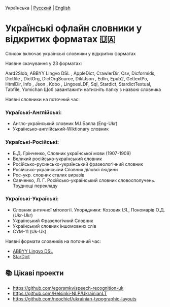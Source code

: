 Українська | [Русский](README_RU.md) | [English](README_EN.md) 
# Українські офлайн словники у відкритих форматах 🇺🇦

Список включає українські словники у відкритих форматах

Наявне скачування у 23 форматах:

Aard2Slob, ABBYY Lingvo DSL , AppleDict, CrawlerDir, Csv, Dicformids, Dictfile , DictOrg, DictOrgSource, DiktJson , Edlin, Epub2, GettextPo, HtmlDir, Info , Json , Kobo , LingoesLDF, Sql, Stardict, StardictTextual, Tabfile, Yomichan
Щоб завантажити натисніть папку з назвою словника

Наявні словники на поточний час:

### Україські-Англійські:
- Англо-український словник М.І.Балла (Eng-Ukr)
- Українсько-англійський-Wiktionary словник

### Україські-Російські:
- Б.Д. Грінченко, Словник української мови (1907-1909)
- Великий російсько-український словник
- Російсько-русинсько-український фразеологічний словник
- Російсько-український Словник ділової людини 
- Рос-укр. словник сталих виразів
- Савченко, Л. Г. Російсько-український словник словосполучень. Труднощі перекладу

### Україські-Україські:
- Словник античної мітології. Упорядники: Козовик І.Я., Пономарів О.Д. (Ukr-Ukr)
- Український Фразелогічний Словник
- Український словник іншомовних слів
- СУМ-11 (Uk-Uk)

Наявні формати словників на поточний час:
- [ABBYY Lingvo DSL](https://github.com/bakustarver/ukrdictionarieslistopensource/releases/download/0.1/ABBYY.Lingvo.DSL.Ukr.zip)
- [StarDict](https://github.com/bakustarver/ukrdictionarieslistopensource/releases/download/0.1/Stardict.Ukr.zip)


## 📚 Цікаві проекти
- https://github.com/egorsmkv/speech-recognition-uk
- https://github.com/Helsinki-NLP/UkrainianLT
- https://github.com/neochief/ukrainian-typographic-layouts
